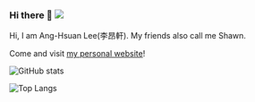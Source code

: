 ### Hi there 👋 ![](https://komarev.com/ghpvc/?username=ahlee-shawn)
Hi, I am Ang-Hsuan Lee(李昂軒). My friends also call me Shawn.

Come and visit [my personal website](https://ahlee-shawn.github.io)!

![GitHub stats](https://github-readme-stats.vercel.app/api?username=ahlee-shawn&show_icons=true&count_private=true&theme=vision-friendly-dark)

![Top Langs](https://github-readme-stats.vercel.app/api/top-langs/?username=ahlee-shawn&exclude_repo=ahlee-shawn.github.io&layout=compact&theme=vision-friendly-dark)

<!--
**leeang6969/leeang6969** is a ✨ _special_ ✨ repository because its `README.md` (this file) appears on your GitHub profile.

Here are some ideas to get you started:

- 🔭 I’m currently working on ...
- 🌱 I’m currently learning ...
- 👯 I’m looking to collaborate on ...
- 🤔 I’m looking for help with ...
- 💬 Ask me about ...
- 📫 How to reach me: ...
- 😄 Pronouns: ...
- ⚡ Fun fact: ...
-->

